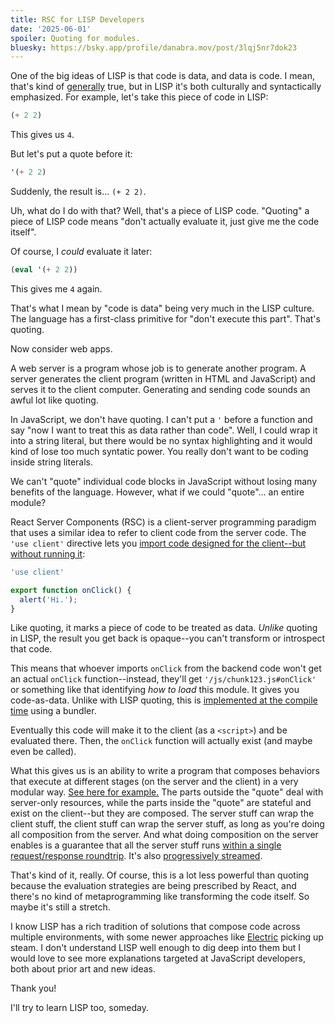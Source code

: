 ```yaml
---
title: RSC for LISP Developers
date: '2025-06-01'
spoiler: Quoting for modules.
bluesky: https://bsky.app/profile/danabra.mov/post/3lqj5nr7dok23
---
```


One of the big ideas of LISP is that code is data, and data is code. I mean, that's kind of [generally](https://wiki.c2.com/?DataAndCodeAreTheSameThing) true, but in LISP it's both culturally and syntactically emphasized. For example, let's take this piece of code in LISP:

```lisp
(+ 2 2)
```

This gives us `4`.

But let's put a quote before it:

```lisp
'(+ 2 2)
```

Suddenly, the result is... `(+ 2 2)`.

Uh, what do I do with that? Well, that's a piece of LISP code. "Quoting" a piece of LISP code means "don't actually evaluate it, just give me the code itself".

Of course, I *could* evaluate it later:

```lisp
(eval '(+ 2 2))
```

This gives me `4` again.

That's what I mean by "code is data" being very much in the LISP culture. The language has a first-class primitive for "don't execute this part". That's quoting.

Now consider web apps.

A web server is a program whose job is to generate another program. A server generates the client program (written in HTML and JavaScript) and serves it to the client computer. Generating and sending code sounds an awful lot like quoting.

In JavaScript, we don't have quoting. I can't put a `'` before a function and say "now I want to treat this as data rather than code". Well, I could wrap it into a string literal, but there would be no syntax highlighting and it would kind of lose too much syntatic power. You really don't want to be coding inside string literals.

We can't "quote" individual code blocks in JavaScript without losing many benefits of the language. However, what if we could "quote"... an entire module?

React Server Components (RSC) is a client-server programming paradigm that uses a similar idea to refer to client code from the server code. The `'use client'` directive lets you [import code designed for the client--but without running it](/why-does-rsc-integrate-with-a-bundler/#serializing-modules):

<Client>

```js {1}
'use client'

export function onClick() {
  alert('Hi.');
}
```

</Client>

Like quoting, it marks a piece of code to be treated as data. *Unlike* quoting in LISP, the result you get back is opaque--you can't transform or introspect that code.

This means that whoever imports `onClick` from the backend code won't get an actual `onClick` function--instead, they'll get `'/js/chunk123.js#onClick'` or something like that identifying *how to load* this module. It gives you code-as-data. Unlike with LISP quoting, this is [implemented at the compile time](/why-does-rsc-integrate-with-a-bundler/#rsc-bundler-bindings) using a bundler.

Eventually this code will make it to the client (as a `<script>`) and be evaluated there. Then, the `onClick` function will actually exist (and maybe even be called).

What this gives us is an ability to write a program that composes behaviors that execute at different stages (on the server and the client) in a very modular way. [See here for example.](/impossible-components/#final-code) The parts outside the "quote" deal with server-only resources, while the parts inside the "quote" are stateful and exist on the client--but they are composed. The server stuff can wrap the client stuff, the client stuff can wrap the server stuff, as long as you're doing all composition from the server. And what doing composition on the server enables is a guarantee that all the server stuff runs [within a single request/response roundtrip](/one-roundtrip-per-navigation/). It's also [progressively streamed](/progressive-json/).

That's kind of it, really. Of course, this is a lot less powerful than quoting because the evaluation strategies are being prescribed by React, and there's no kind of metaprogramming like transforming the code itself. So maybe it's still a stretch.

I know LISP has a rich tradition of solutions that compose code across multiple environments, with some newer approaches like [Electric](https://github.com/hyperfiddle/electric) picking up steam. I don't understand LISP well enough to dig deep into them but I would love to see more explanations targeted at JavaScript developers, both about prior art and new ideas.

Thank you!

I'll try to learn LISP too, someday.
